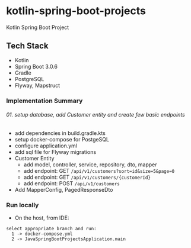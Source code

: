 # kotlin-spring-boot-projects
Kotlin Spring Boot Project

## Tech Stack
- Kotlin
- Spring Boot 3.0.6
- Gradle
- PostgreSQL
- Flyway, Mapstruct

### Implementation Summary

###### 01. setup database, add Customer entity and create few basic endpoints
- add dependencies in build.gradle.kts
- setup docker-compose for PostgeSQL
- configure application.yml
- add sql file for Flyway migrations
- Customer Entity
  - add model, controller, service, repository, dto, mapper
  - add endpoint: GET `/api/v1/customers?sort=id&size=5&page=0`
  - add endpoint: GET `/api/v1/customers/{customerId}`
  - add endpoint: POST `/api/v1/customers`
- Add MapperConfig, PagedResponseDto

### Run locally
- On the host, from IDE:
```
select appropriate branch and run:
  1 -> docker-compose.yml
  2 -> JavaSpringBootProjectsApplication.main